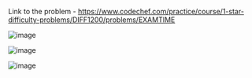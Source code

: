 Link to the problem - https://www.codechef.com/practice/course/1-star-difficulty-problems/DIFF1200/problems/EXAMTIME


![image](https://github.com/Haleshot/Competitive-Programming/assets/57552973/48d0e5d3-f364-4f93-ac70-a2612c231747)

![image](https://github.com/Haleshot/Competitive-Programming/assets/57552973/bfbbce64-1b83-45ec-aec6-e5589d1eeb1e)


![image](https://github.com/Haleshot/Competitive-Programming/assets/57552973/5f6b8293-ccee-4a1d-963f-8cd90fff0047)
